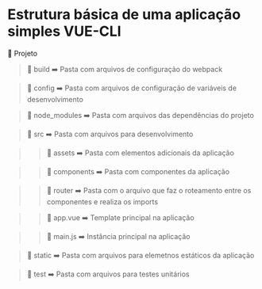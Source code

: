 # Estrutura básica de uma aplicação simples VUE-CLI



:file_folder: Projeto

>:file_folder: build :arrow_right: Pasta com arquivos de configuração do webpack

>:file_folder: config :arrow_right: Pasta com arquivos de configuração de variáveis de desenvolvimento

>:file_folder: node_modules :arrow_right: Pasta com arquivos das dependências do projeto

>:file_folder: src :arrow_right: Pasta com arquivos para desenvolvimento

>>:file_folder: assets :arrow_right: Pasta com elementos adicionais da aplicação

>>:file_folder: components :arrow_right: Pasta com componentes da aplicação

>>:file_folder: router :arrow_right: Pasta com o arquivo que faz o roteamento entre os componentes e realiza os imports 

>>:page_facing_up: app.vue :arrow_right: Template principal na aplicação

>>:page_facing_up: main.js :arrow_right: Instância principal na aplicação
  
>:file_folder: static :arrow_right: Pasta com arquivos para elemetnos estáticos da aplicação

>:file_folder: test :arrow_right: Pasta com arquivos para testes unitários
